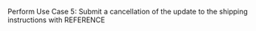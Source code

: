 Perform Use Case 5: Submit a cancellation of the update to the shipping instructions with REFERENCE
